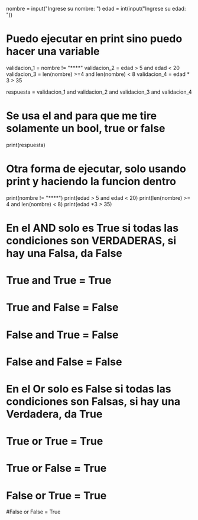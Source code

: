 nombre = input("Ingrese su nombre: ")
edad = int(input("Ingrese su edad: "))

# Puedo ejecutar en print sino puedo hacer una variable
validacion_1 = nombre != "****"
validacion_2 = edad > 5 and edad < 20
validacion_3 =  len(nombre) >=4 and len(nombre) < 8
validacion_4 =  edad * 3 > 35

respuesta = validacion_1 and validacion_2 and validacion_3 and validacion_4 
# Se usa el and para que me tire solamente un bool, true or false
print(respuesta)

# Otra forma de ejecutar, solo usando print y haciendo la funcion dentro
print(nombre != "****") 
print(edad > 5 and edad < 20)
print(len(nombre) >= 4 and len(nombre) < 8)
print(edad *3 > 35)

# En el AND solo es True si todas las condiciones son VERDADERAS, si hay una Falsa, da False
# True and True = True
# True and False = False
# False and True = False
# False and False = False 

# En el Or solo es False si todas las condiciones son Falsas, si hay una Verdadera, da True
# True or True = True
# True or False = True
# False or True = True
#False or False = True
